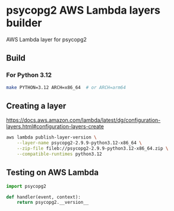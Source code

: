 # psycopg2 AWS Lambda layers builder

AWS Lambda layer for psycopg2

## Build

### For Python 3.12

```bash
make PYTHON=3.12 ARCH=x86_64  # or ARCH=arm64
```

## Creating a layer

<https://docs.aws.amazon.com/lambda/latest/dg/configuration-layers.html#configuration-layers-create>

```bash
aws lambda publish-layer-version \
    --layer-name psycopg2-2.9.9-python3.12-x86_64 \
    --zip-file fileb://psycopg2-2.9.9-python3.12-x86_64.zip \
    --compatible-runtimes python3.12
```

## Testing on AWS Lambda

```python
import psycopg2

def handler(event, context):
    return psycopg2.__version__
```
